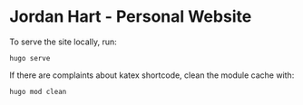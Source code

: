 # Jordan Hart - Personal Website

To serve the site locally, run:
```
hugo serve
```

If there are complaints about katex shortcode, clean the module cache with:
```
hugo mod clean
```